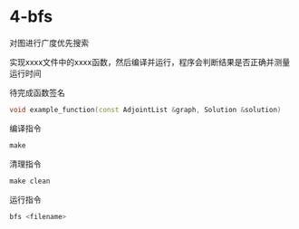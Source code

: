# 4-bfs

对图进行广度优先搜索

实现xxxx文件中的xxxx函数，然后编译并运行，程序会判断结果是否正确并测量运行时间



待完成函数签名

```c++
void example_function(const AdjointList &graph, Solution &solution)
```

编译指令

```makefile
make
```

清理指令

```makefile
make clean
```

运行指令

```bash
bfs <filename>
```

